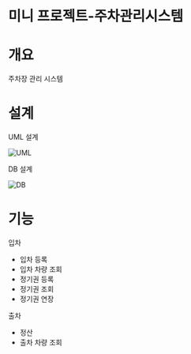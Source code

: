 # 미니 프로젝트-주차관리시스템

# 개요
주차장 관리 시스템

# 설계
UML 설계

![UML](https://user-images.githubusercontent.com/63104048/82642548-0e055e80-9c49-11ea-9a54-8a08d4a60de1.png)

DB 설계

![DB](https://user-images.githubusercontent.com/63104048/82642385-c5e63c00-9c48-11ea-8b0a-9ab9782d530d.png)

# 기능
입차
  - 입차 등록
  - 입차 차량 조회
  - 정기권 등록
  - 정기권 조회
  - 정기권 연장
  
출차
  - 정산
  - 출차 차량 조회
  
